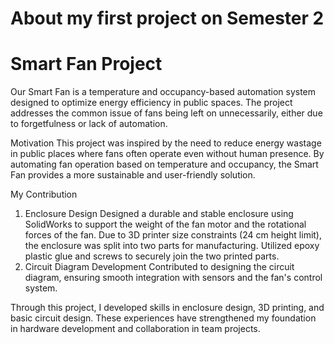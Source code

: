 # About my first project on Semester 2 

# Smart Fan Project

Our Smart Fan is a temperature and occupancy-based automation system designed to optimize energy efficiency in public spaces. The project addresses the common issue of fans being left on unnecessarily, either due to forgetfulness or lack of automation.

Motivation
This project was inspired by the need to reduce energy wastage in public places where fans often operate even without human presence. By automating fan operation based on temperature and occupancy, the Smart Fan provides a more sustainable and user-friendly solution.

My Contribution
1. Enclosure Design
Designed a durable and stable enclosure using SolidWorks to support the weight of the fan motor and the rotational forces of the fan.
Due to 3D printer size constraints (24 cm height limit), the enclosure was split into two parts for manufacturing.
Utilized epoxy plastic glue and screws to securely join the two printed parts.
2. Circuit Diagram Development
Contributed to designing the circuit diagram, ensuring smooth integration with sensors and the fan's control system.



Through this project, I developed skills in enclosure design, 3D printing, and basic circuit design. These experiences have strengthened my foundation in hardware development and collaboration in team projects.
